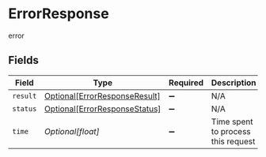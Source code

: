 # ErrorResponse

error


## Fields

| Field                                                                       | Type                                                                        | Required                                                                    | Description                                                                 |
| --------------------------------------------------------------------------- | --------------------------------------------------------------------------- | --------------------------------------------------------------------------- | --------------------------------------------------------------------------- |
| `result`                                                                    | [Optional[ErrorResponseResult]](../../models/shared/errorresponseresult.md) | :heavy_minus_sign:                                                          | N/A                                                                         |
| `status`                                                                    | [Optional[ErrorResponseStatus]](../../models/shared/errorresponsestatus.md) | :heavy_minus_sign:                                                          | N/A                                                                         |
| `time`                                                                      | *Optional[float]*                                                           | :heavy_minus_sign:                                                          | Time spent to process this request                                          |